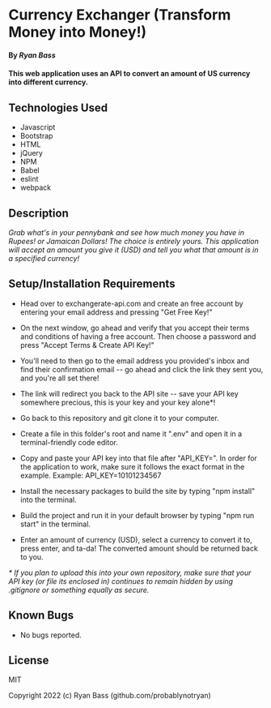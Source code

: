 # Currency Exchanger (Transform Money into Money!)

#### By _**Ryan Bass**_

#### This web application uses an API to convert an amount of US currency into different currency.

## Technologies Used

* Javascript
* Bootstrap
* HTML
* jQuery
* NPM
* Babel
* eslint
* webpack
  
## Description

_Grab what's in your pennybank and see how much money you have in Rupees! or Jamaican Dollars! The choice is entirely yours. This application will accept an amount you give it (USD) and tell you what that amount is in a specified currency!_ 

## Setup/Installation Requirements

* Head over to exchangerate-api.com and create an free account by entering your email address and pressing "Get Free Key!"
* On the next window, go ahead and verify that you accept their terms and conditions of having a free account. Then choose a password and press "Accept Terms & Create API Key!"
* You'll need to then go to the email address you provided's inbox and find their confirmation email -- go ahead and click the link they sent you, and you're all set there!
* The link will redirect you back to the API site -- save your API key somewhere precious, this is your key and your key alone*!  

* Go back to this repository and git clone it to your computer.
* Create a file in this folder's root and name it ".env" and open it in a terminal-friendly code editor.
* Copy and paste your API key into that file after "API_KEY=". In order for the application to work, make sure it follows the exact format in the example. Example: API_KEY=10101234567
* Install the necessary packages to build the site by typing "npm install" into the terminal.
* Build the project and run it in your default browser by typing "npm run start" in the terminal.
*  Enter an amount of currency (USD), select a currency to convert it to, press enter, and ta-da! The converted amount should be returned back to you.

_* If you plan to upload this into your own repository, make sure that your API key (or file its enclosed in) continues to remain hidden by using .gitignore or something equally as secure._

## Known Bugs

* No bugs reported.

## License

MIT

  

Copyright 2022 (c) Ryan Bass (github.com/probablynotryan)
